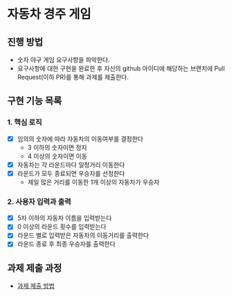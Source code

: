 # 자동차 경주 게임
## 진행 방법
* 숫자 야구 게임 요구사항을 파악한다.
* 요구사항에 대한 구현을 완료한 후 자신의 github 아이디에 해당하는 브랜치에 Pull Request(이하 PR)를 통해 과제를 제출한다.

## 구현 기능 목록

### 1. 핵심 로직
- [x] 임의의 숫자에 따라 자동차의 이동여부를 결정한다
    - 3 이하의 숫자이면 정지 
    - 4 이상의 숫자이면 이동
- [x] 자동차는 각 라운드마다 일정거리 이동한다
- [x] 라운드가 모두 종료되면 우승자를 선정한다
    - 제일 많은 거리를 이동한 1개 이상의 자동차가 우승자

### 2. 사용자 입력과 출력
- [x] 5자 이하의 자동차 이름을 입력받는다
- [x] 0 이상의 라운드 횟수를 입력받는다
- [x] 라운드 별로 입력받은 자동차의 이동거리를 출력한다
- [x] 라운드 종료 후 최종 우승자를 출력한다

## 과제 제출 과정
* [과제 제출 방법](https://github.com/next-step/nextstep-docs/tree/master/precourse)
